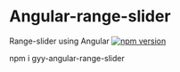 # Angular-range-slider
Range-slider using Angular
[![npm version](https://img.shields.io/npm/v/gyy-angular-range-slider.svg)](https://www.npmjs.com/package/gyy-angular-range-slider)
<p>
npm i gyy-angular-range-slider
</p>
